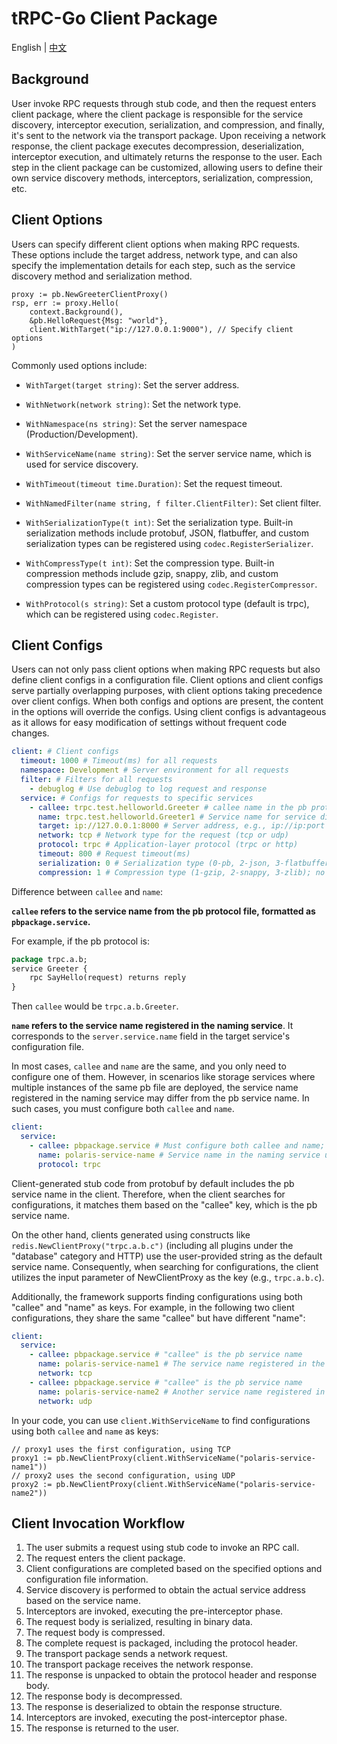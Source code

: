 # tRPC-Go Client Package

English | [中文](README.zh_CN.md)

## Background

User invoke RPC requests through stub code, and then the request enters client package, where the client package is responsible for the service discovery, interceptor execution, serialization, and compression, and finally, it's sent to the network via the transport package. Upon receiving a network response, the client package executes decompression, deserialization, interceptor execution, and ultimately returns the response to the user. Each step in the client package can be customized, allowing users to define their own service discovery methods, interceptors, serialization, compression, etc.

## Client Options

Users can specify different client options when making RPC requests. These options include the target address, network type, and can also specify the implementation details for each step, such as the service discovery method and serialization method.

```golang
proxy := pb.NewGreeterClientProxy()
rsp, err := proxy.Hello(
    context.Background(),
    &pb.HelloRequest{Msg: "world"},
    client.WithTarget("ip://127.0.0.1:9000"), // Specify client options
)
```

Commonly used options include:

- `WithTarget(target string)`: Set the server address.

- `WithNetwork(network string)`: Set the network type.

- `WithNamespace(ns string)`: Set the server namespace (Production/Development).

- `WithServiceName(name string)`: Set the server service name, which is used for service discovery.

- `WithTimeout(timeout time.Duration)`: Set the request timeout.

- `WithNamedFilter(name string, f filter.ClientFilter)`: Set client filter.

- `WithSerializationType(t int)`: Set the serialization type. Built-in serialization methods include protobuf, JSON, flatbuffer, and custom serialization types can be registered using `codec.RegisterSerializer`.

- `WithCompressType(t int)`: Set the compression type. Built-in compression methods include gzip, snappy, zlib, and custom compression types can be registered using `codec.RegisterCompressor`.

- `WithProtocol(s string)`: Set a custom protocol type (default is trpc), which can be registered using `codec.Register`.

## Client Configs

Users can not only pass client options when making RPC requests but also define client configs in a configuration file. Client options and client configs serve partially overlapping purposes, with client options taking precedence over client configs. When both configs and options are present, the content in the options will override the configs. Using client configs is advantageous as it allows for easy modification of settings without frequent code changes.

```yaml
client: # Client configs
  timeout: 1000 # Timeout(ms) for all requests
  namespace: Development # Server environment for all requests
  filter: # Filters for all requests
    - debuglog # Use debuglog to log request and response
  service: # Configs for requests to specific services
    - callee: trpc.test.helloworld.Greeter # callee name in the pb protocol file, can be omitted if it matches 'name' below
      name: trpc.test.helloworld.Greeter1 # Service name for service discovery
      target: ip://127.0.0.1:8000 # Server address, e.g., ip://ip:port or polaris://servicename, can be omitted if using naming discovery with name
      network: tcp # Network type for the request (tcp or udp)
      protocol: trpc # Application-layer protocol (trpc or http)
      timeout: 800 # Request timeout(ms)
      serialization: 0 # Serialization type (0-pb, 2-json, 3-flatbuffer); no need to configure by default
      compression: 1 # Compression type (1-gzip, 2-snappy, 3-zlib); no need to configure by default
```

Difference between `callee` and `name`:

**`callee` refers to the service name from the pb protocol file, formatted as `pbpackage.service`.**

For example, if the pb protocol is:

```protobuf
package trpc.a.b;
service Greeter {
    rpc SayHello(request) returns reply
}
```

Then `callee` would be `trpc.a.b.Greeter`.

**`name` refers to the service name registered in the naming service**. It corresponds to the `server.service.name` field in the target service's configuration file.

In most cases, `callee` and `name` are the same, and you only need to configure one of them. However, in scenarios like storage services where multiple instances of the same pb file are deployed, the service name registered in the naming service may differ from the pb service name. In such cases, you must configure both `callee` and `name`.

```yaml
client:
  service:
    - callee: pbpackage.service # Must configure both callee and name; callee is the pb service name used for matching client proxy and configuration
      name: polaris-service-name # Service name in the naming service used for addressing
      protocol: trpc
```

Client-generated stub code from protobuf by default includes the pb service name in the client. Therefore, when the client searches for configurations, it matches them based on the "callee" key, which is the pb service name.

On the other hand, clients generated using constructs like `redis.NewClientProxy("trpc.a.b.c")` (including all plugins under the "database" category and HTTP) use the user-provided string as the default service name. Consequently, when searching for configurations, the client utilizes the input parameter of NewClientProxy as the key (e.g., `trpc.a.b.c`).

Additionally, the framework supports finding configurations using both "callee" and "name" as keys. For example, in the following two client configurations, they share the same "callee" but have different "name":

```yaml
client:
  service:
    - callee: pbpackage.service # "callee" is the pb service name
      name: polaris-service-name1 # The service name registered in the naming service for addressing
      network: tcp
    - callee: pbpackage.service # "callee" is the pb service name
      name: polaris-service-name2 # Another service name registered in the naming service for addressing
      network: udp
```

In your code, you can use `client.WithServiceName` to find configurations using both `callee` and `name` as keys:

```golang
// proxy1 uses the first configuration, using TCP
proxy1 := pb.NewClientProxy(client.WithServiceName("polaris-service-name1"))
// proxy2 uses the second configuration, using UDP
proxy2 := pb.NewClientProxy(client.WithServiceName("polaris-service-name2"))
```

## Client Invocation Workflow

1. The user submits a request using stub code to invoke an RPC call.
2. The request enters the client package.
3. Client configurations are completed based on the specified options and configuration file information.
4. Service discovery is performed to obtain the actual service address based on the service name.
5. Interceptors are invoked, executing the pre-interceptor phase.
6. The request body is serialized, resulting in binary data.
7. The request body is compressed.
8. The complete request is packaged, including the protocol header.
9. The transport package sends a network request.
10. The transport package receives the network response.
11. The response is unpacked to obtain the protocol header and response body.
12. The response body is decompressed.
13. The response is deserialized to obtain the response structure.
14. Interceptors are invoked, executing the post-interceptor phase.
15. The response is returned to the user.
